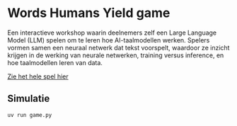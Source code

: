 # Words Humans Yield game


Een interactieve workshop waarin deelnemers zelf een Large Language Model (LLM) spelen om te leren hoe AI-taalmodellen werken. Spelers vormen samen een neuraal netwerk dat tekst voorspelt, waardoor ze inzicht krijgen in de werking van neurale netwerken, training versus inference, en hoe taalmodellen leren van data.

[Zie het hele spel hier](game.md)


## Simulatie

```sh
uv run game.py
```